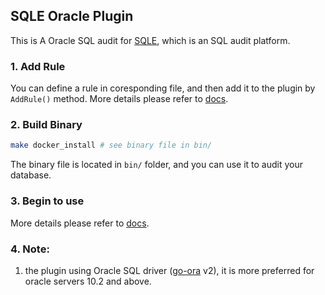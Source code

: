 ## SQLE Oracle Plugin
This is A Oracle SQL audit for  [SQLE](https://github.com/actiontech/sqle), which is an SQL audit platform.

### 1. Add Rule
You can define a rule in coresponding file, and then add it to the plugin by `AddRule()` method. More details please refer to [docs](https://actiontech.github.io/sqle-docs-cn/3.modules/3.7_auditplugin/auditplugin_development.html).

### 2. Build Binary
```bash
make docker_install # see binary file in bin/
```

The binary file is located in `bin/` folder, and you can use it to audit your database.

### 3. Begin to use
More details please refer to [docs](https://actiontech.github.io/sqle-docs-cn/3.modules/3.7_auditplugin/auditplugin_management.html).

### 4. Note:
1. the plugin using Oracle SQL driver ([go-ora](https://github.com/sijms/go-ora) v2), it is more preferred for oracle servers 10.2 and above.